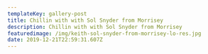 ```yaml
---
templateKey: gallery-post
title: Chillin with with Sol Snyder from Morrisey
description: Chillin with with Sol Snyder from Morrisey
featuredimage: /img/keith-sol-snyder-from-morrisey-lo-res.jpg
date: 2019-12-21T22:59:31.607Z
---
```


